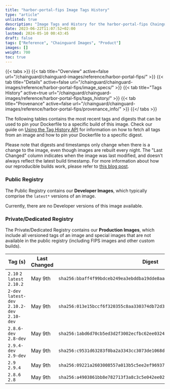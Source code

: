 ```yaml
---
title: "harbor-portal-fips Image Tags History"
type: "article"
unlisted: true
description: "Image Tags and History for the harbor-portal-fips Chainguard Image"
date: 2023-06-22T11:07:52+02:00
lastmod: 2024-05-10 00:43:45
draft: false
tags: ["Reference", "Chainguard Images", "Product"]
images: []
weight: 700
toc: true
---
```


{{< tabs >}}
{{< tab title="Overview" active=false url="/chainguard/chainguard-images/reference/harbor-portal-fips/" >}}
{{< tab title="Details" active=false url="/chainguard/chainguard-images/reference/harbor-portal-fips/image_specs/" >}}
{{< tab title="Tags History" active=true url="/chainguard/chainguard-images/reference/harbor-portal-fips/tags_history/" >}}
{{< tab title="Provenance" active=false url="/chainguard/chainguard-images/reference/harbor-portal-fips/provenance_info/" >}}
{{</ tabs >}}

The following tables contains the most recent tags and digests that can be used to pin your Dockerfile to a specific build of this image. Check our guide on [Using the Tag History API](/chainguard/chainguard-images/using-the-tag-history-api/) for information on how to fetch all tags from an image and how to pin your Dockerfile to a specific digest.

Please note that digests and timestamps only change when there is a change to the image, even though images are rebuilt every night. The "Last Changed" column indicates when the image was last modified, and doesn't always reflect the latest build timestamp. For more information about how our reproducible builds work, please refer to [this blog post](https://www.chainguard.dev/unchained/reproducing-chainguards-reproducible-image-builds).

### Public Registry
The Public Registry contains our **Developer Images**, which typically comprise the `latest*` versions of an image.

Currently, there are no Developer versions of this image available.

### Private/Dedicated Registry
The Private/Dedicated Registry contains our **Production Images**, which include all versioned tags of an image and special images that are not available in the public registry (including FIPS images and other custom builds).

| Tag (s)                                       | Last Changed | Digest                                                                    |
|-----------------------------------------------|--------------|---------------------------------------------------------------------------|
|  `2.10` `2` `latest` `2.10.2`                 | May 9th      | `sha256:bbaff4f99bdceb249ea3ebddba19dde8aa31e4c81cbe0fb5b63af0586cb8794d` |
|  `2-dev` `latest-dev` `2.10.2-dev` `2.10-dev` | May 9th      | `sha256:013e15bccf6f320355c8aa330374db72d36b71178a2c4c932d68186e7a6618ec` |
|  `2.8.6-dev` `2.8-dev`                        | May 9th      | `sha256:1abd6d70cb5ed3d2f3002ecfbc62ee03243fb6fb390b2e2cd514e33ddd3bb616` |
|  `2.9.4-dev` `2.9-dev`                        | May 9th      | `sha256:c9531d63283f0ba2a3343cc3073de1068d4fc2f6d68b0ff7fb5b6de987b72576` |
|  `2.9` `2.9.4`                                | May 9th      | `sha256:09221a2603008557a013b5c5ee2ef96937eafdd8a475b2047d4470f2f7ec2244` |
|  `2.8.6` `2.8`                                | May 9th      | `sha256:a4903861bb8e782713f3a8c3c5e042ee02e8531db36ff0b57ad5cd08bda1ef59` |

